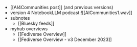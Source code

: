 
* [[AI4Communities post]] (and previous versions) 
* version 4 NotebookLLM podcast:![[AICommunities1.wav]]
* subnotes
	* [[Bluesky feeds]]
* myhub overviews
	* [[Fediverse Overview]]
	* [[Fediverse Overview - v3 December 2023]]